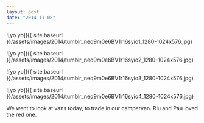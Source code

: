 ```yaml
---
layout: post
date: "2014-11-08"
---
```


![yo yo]({{ site.baseurl }}/assets/images/2014/tumblr_neq9m0e6BV1r16syio1_1280-1024x576.jpg)

![yo yo]({{ site.baseurl }}/assets/images/2014/tumblr_neq9m0e6BV1r16syio2_1280-1024x576.jpg)

![yo yo]({{ site.baseurl }}/assets/images/2014/tumblr_neq9m0e6BV1r16syio3_1280-1024x576.jpg)

![yo yo]({{ site.baseurl }}/assets/images/2014/tumblr_neq9m0e6BV1r16syio4_1280-1024x576.jpg)

We went to look at vans today, to trade in our campervan. Riu and Pau loved the red one.
